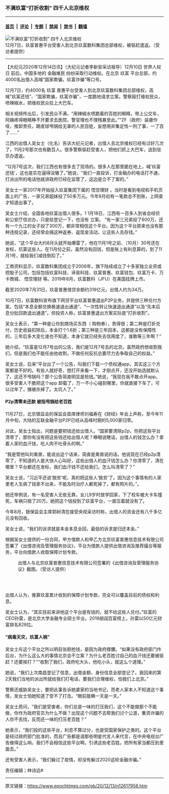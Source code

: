 ### 不满玖富“打折收割” 四千人北京维权

---

#### [首页](../../../..?n12617958) &nbsp;|&nbsp; [评论](../../../../../epoch-comment?n12617958) &nbsp;|&nbsp; [专题](../../../../../epoch-special?n12617958) &nbsp;|&nbsp; [禁闻](../../../../../epoch-news?n12617958) &nbsp;|&nbsp; [禁书](../../../../../books?n12617958) &nbsp;|&nbsp; [翻墙](https://github.com/gfw-breaker/nogfw/blob/master/README.md?n12617958)


<div><img alt="不满玖富“打折收割” 四千人北京维权" class="attachment-djy_600_400 size-djy_600_400 wp-post-image" src="https://i.epochtimes.com/assets/uploads/2020/12/9fFotoJet-600x400.jpg"/>
<div class="caption">
 12月7日，玖富普惠平台受害人到北京玖富数科集团总部维权，被驱赶遣返。（受访者提供）
</div></div><hr/><div class="post_content" id="artbody" itemprop="articleBody">
 <!-- article content begin -->
 <p>
  【大纪元2020年12月14日讯】（大纪元记者李新安采访报导）12月10日
  <ok href="https://www.epochtimes.com/gb/tag/%E4%B8%96%E7%95%8C%E4%BA%BA%E6%9D%83%E6%97%A5.html">
   世界人权日
  </ok>
  前后，中国多地的
  <ok href="https://www.epochtimes.com/gb/tag/%E9%87%91%E8%9E%8D%E9%9A%BE%E6%B0%91.html">
   金融难民
  </ok>
  纷纷采取行动维权。在北京
  <ok href="https://www.epochtimes.com/gb/tag/%E7%8E%96%E5%AF%8C.html">
   玖富
  </ok>
  平台总部，约4000名出借人高喊“国家欺骗，玖富诈骗”等口号。
 </p>
 <p>
  12月7日，约4000名
  <ok href="https://www.epochtimes.com/gb/tag/%E7%8E%96%E5%AF%8C.html">
   玖富
  </ok>
  普惠平台受害人到北京玖富数科集团总部维权，高喊“玖富还钱”、“国家欺骗，玖富诈骗”，一度跪地请求立案。警察殴打维权民众，喷辣椒水，把维权民众拉上大巴车。
 </p>
 <p style="text-align: left;">
  相关视频传出后，引发民众不满，“用辣椒水喷跪着的百姓的眼睛，带上公交车，阿姨疼得眼睛睁不开要求去医院，警官理也不理残暴至此。”“ZF（政府）装聋作哑，推卸责任，踢皮球甩锅给无辜的人民百姓，妄想用非集定性一刑了事，一了百了……”
 </p>
 <p style="text-align: center;">
 </p>
 <p>
  江西的出借人吴女士（化名）告诉大纪元记者，出借人去北京维权已经有过好几次了，11月2号那次也有数百人。很多警察驱赶受害人，把他们抓上大巴车，送到驻京办遣返。
 </p>
 <p>
  “12月7号这次，我们江西也有很多去了现场的。很多人在那里跪在地上，喊‘玖富还钱’，这也是实在逼得没辙了。”她说，“我们一直投诉，打金融办的电话打不通，打派出所的电话他就讲政府已经在监管了，这边是立不了案的。”
 </p>
 <p>
  吴女士一家2017年开始投入玖富集团下属的
  <ok href="https://www.epochtimes.com/gb/tag/%E6%82%9F%E7%A9%BA%E7%90%86%E8%B4%A2.html">
   悟空理财
  </ok>
  。当时是看到电视和手机页面上的广告，一家兄弟姐妹投了50多万元。今年8月初有一笔款总不到账，上网查才知道出事了。
 </p>
 <p>
  吴女士介绍，全国各地玖富出借人很多。1
  <span class="s1">
   1月18日，江西有一百多人到省会经侦和公安厅信访办，只是给登记一下，也没有
   <span class="s1">
    立案。
   </span>
   “有一家三兄弟投了600万，还有一个九江的女子投了300万，都非常相信这个平台。因为这个平台原来也没有那种违规记录，还经常会搞这种返券、返现金活动，让这些人去存钱。”
  </span>
 </p>
 <p>
  她说，“这个平台大约8月头就开始爆雷了，他在11月1号之前、（10月）30号还在发标，坑蒙这些人。在11月份之前，虽然没有回钱，但是账上有利息算的，到了11月1号，就给我们减钱倒扣了。”
 </p>
 <p>
  工商资料显示，玖富数科集团成立于2006年，旗下陆续成立了十多家独立全资或控股子公司，包括包括玖富科技、谛易科技、玖富普惠、玖富钱包、玖富万卡、万卡商城、
  <ok href="https://www.epochtimes.com/gb/tag/%E6%82%9F%E7%A9%BA%E7%90%86%E8%B4%A2.html">
   悟空理财
  </ok>
  等。2019年8月，玖富数科（JFU）在美国挂牌上市。
 </p>
 <p>
  截至2020年7月31日，玖富普惠借贷余额约319亿元，出借人约为34万。
 </p>
 <p>
  10月7日，玖富数科宣布旗下网贷平台玖富普惠退出P2P业务，并提供三种兑付方案，包括“本息全额兑换极速退出通道”、“一次性转让快速退出通道”以及“先本后息分批回款退出通道”。但投资人称，玖富普惠退出方案实际是“打折收割”。
 </p>
 <p>
  吴女士表示，“第一种是让你到商场买东西（ 购物券），贵得很；第二种是打折兑付，历史收益扣除后，本金打个1.6折；第三种是三年回本，这都是没有保障性的，三年后多大变化谁也不知道，本身它就已经失去信用度了，谁敢等三年啊？”
 </p>
 <p>
  她介绍，“玖富是12月7号出的公告，我们是12月7号去的北京。虽然政府想收割我们，但是我们也不能任由他收割，不做任何反抗总要尽力去争取自己的权益。”
 </p>
 <p>
  吴女士说，后来“平台出了一个公告，叫我们下载一个债权通app，其实这三个方案都是不好的。有些人就好奇，想打开来看一下，才刚点开，还没开始选就默认了。这还不甩锅吗？那个公告简直明显是抢钱。”她说，“我现在我不敢点开app。很多受害人干脆把这个app 卸载了，万一不小心碰到哪里，你就直接下车了，可以过年了，猪被杀掉了。太坑人了。”
 </p>
 <h4>
  P2p清零未还款 被指甩锅给老百姓
 </h4>
 <p>
  11月27日，北京银监会的保监会首席律师刘福寿在《财经》年会上声称，至今年11月中旬，大陆的互联金融平台P2P已经从高峰时期的5,000家归零。
 </p>
 <p>
  对此，吴女士指出，问题是要把钱还给出借人。“国家要清除p2p，你把这些平台清零了，那你有没有把这些钱还给出借人呢？睁眼说瞎话，出借人的钱怎么办？拿着人家的血汗钱，吃人肉不吐骨头的啊。”
 </p>
 <p>
  “我是管他叫刘禽兽，能说出这个话来，简直是禽兽说的话。他说现在已经p2p清零了，不知道的人是大快人心叫好，这些出借人的血汗钱怎么办？你清零了，清在哪里？平台都还在发标，我们血汗钱不还给我们，怎么叫清零了？”
 </p>
 <p>
  吴女士说，“习近平还说‘脱贫’呢，真的把这些人‘致贫’了。因为这个事情有的人家里老人生病了钱拿不出来，不能及时治疗人都死掉了，都有照片的。”。
 </p>
 <p>
  她还举例说，有一名受害人无依无靠，女儿9岁时放学回家，下了校车被大卡车撞死，车祸只赔了20万。她把这个钱投到了玖富平台，一直压着就没有了。
 </p>
 <p>
  今年8月，银保监会主席郭树清在接受央视采访时称，出借人的资金还有八千多亿元没有回收。
 </p>
 <p>
  吴女士说，“我们的诉求就是本金本息全回，最低的诉求是归还本金。”
 </p>
 <p>
  根据吴女士提供的一份合同，甲方借款人和甲乙方北京玖富普惠信息技术有限公司签署了《出借咨询及管理服务协议》，平台为借款人提供出借咨询及推荐撮合等服务，平台向借款人收取保障计划专款。
 </p>
 <figure aria-describedby="caption-attachment-12618021" class="wp-caption aligncenter" id="attachment_12618021" style="width: 456px">
  <ok href="https://i.epochtimes.com/assets/uploads/2020/12/9f.jpg" target="_blank">
   <img alt="" class="wp-image-12618021" src="https://i.epochtimes.com/assets/uploads/2020/12/9f-600x443.jpg"/>
  </ok>
  <br/><figcaption class="wp-caption-text" id="caption-attachment-12618021">
   出借人与北京玖富普惠信息技术有限公司签署的《出借咨询及管理服务协议》截图。（受访人提供）
  </figcaption><br/>
 </figure><br/>
 <p>
  出借人认为，推算玖富累计收到的保障计划专款，完全可以覆盖目前的债权和利息。
 </p>
 <p>
  吴女士认为，“其实目前来讲他这个平台是有钱的，就不给这些人兑付。”玖富的CEO孙雷，是北京大学金融专业硕士毕业。2019胡润百富榜上，孙雷以50亿元财富排名828位。
 </p>
 <h4>
  “病毒天灾，玖富人祸”
 </h4>
 <p>
  吴女士斥这个平台之所以明目张胆抢钱，是因为政府撑腰。“如果没有政府部门作后台，为什么这么大的事情北京会不立案？为什么老百姓讨自己的血汗钱还要被驱赶？还要挨打？”“收割了我们，政府吃大头，他吃小头，就这么个道理。”
 </p>
 <p>
  她说，“我们上次南昌登记了信息，出借金额、身份信息全部登记了。我回来的第2天我们当地的派出所就给我们打电话，要我们合理维权，怕我们上北京。”
 </p>
 <p>
  警察还威胁吴女士，要把此事告诉她婆家的当地书记，而老人家本人不知道这个事情，吴女士怕她知道了受不了打击。“眼前能瞒一天是一天。”
 </p>
 <p>
  吴女士质问，“我们是受害者，你们总是一味的打压我们，这个不能做那个不能做，你作为政府官员为什么不做？出现这个问题不去帮我们讨个公道，集资诈骗的人你不去找，反而还一味的打压老百姓？”
 </p>
 <p>
  她表示，“我们投的这些平台，利息不算过分，也是受国家保护之类的。这个平台是经过政府部门批准的，而且广告都是请那些明星代言人来代言，在中央电视台广告做得这么响，我们不会相信这些平台啊，引诱这些老百姓。把所有家当都压到里面去。”
 </p>
 <p>
  还有受害人表示，“我们躲过了疫情，却没有躲过2020这轮金融诈骗。”
 </p>
 <p>
  责任编辑；林诗远#
 </p>
 <!-- article content end -->
 <div id="below_article_ad">
 </div>
</div>


---

原文链接：https://www.epochtimes.com/gb/20/12/13/n12617958.htm